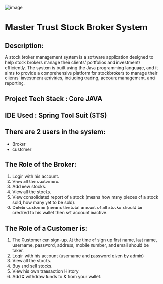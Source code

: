 ![image](https://user-images.githubusercontent.com/115461684/229427817-3027b036-0475-44ba-bd2f-e0be470ae4ea.png)



# Master Trust Stock Broker System 

##  Description: 
  A stock broker management system is a software application designed to help stock brokers manage their clients' portfolios and investments efficiently. The system is built using the Java programming language, and it aims to provide a comprehensive platform for stockbrokers to manage their clients' investment activities, including trading, account management, and reporting.
  
## Project Tech Stack : Core JAVA
## IDE Used : Spring Tool Suit (STS)



## There are 2 users in the system:
- Broker
- customer

## The Role of the Broker:
1. Login with his account.
2. View all the customers.
3. Add new stocks.
4. View all the stocks.
5. View consolidated report of a stock (means how many pieces of a stock sold, how
many yet to be sold).
6. Delete customer (means the total amount of all stocks should be credited to his
wallet then set account inactive.


## The Role of a Customer is:
1. The Customer can sign-up. At the time of sign up first name, last name, username,
password, address, mobile number, and email should be taken.
2. Login with his account (username and password given by admin)
3. View all the stocks.
4. Buy and sell stocks.
5. View his own transaction History
6. Add & withdraw funds to & from your wallet.
